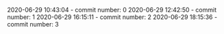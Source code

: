 2020-06-29 10:43:04 - commit number: 0
2020-06-29 12:42:50 - commit number: 1
2020-06-29 16:15:11 - commit number: 2
2020-06-29 18:15:36 - commit number: 3
